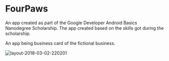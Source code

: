# FourPaws
An app created as part of the Google Developer Android Basics Nanodegree Scholarship. The app created based on the skills got during the scholarship.

An app being business card of the fictional business.

![layout-2018-03-02-220201](https://user-images.githubusercontent.com/33321088/36921746-bbbea504-1e65-11e8-9f88-b648ecd60ac3.png)
